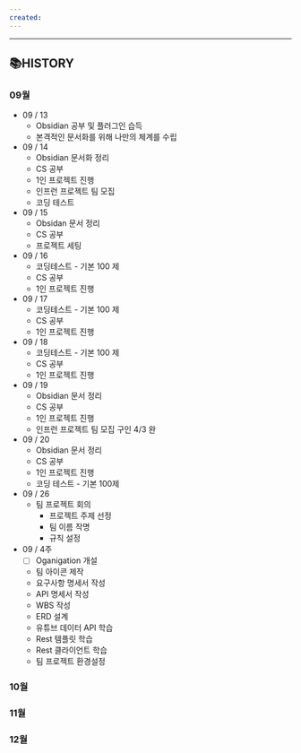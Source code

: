 ```yaml
---
created:
---
```

---
## 📚**HISTORY**
### 09월
- 09 / 13
	- Obsidian 공부 및 플러그인 습득
	- 본격적인 문서화를 위해 나만의 체계를 수립
- 09 / 14
	- Obsidian 문서화 정리
	- CS 공부
	- 1인 프로젝트 진행
	- 인프런 프로젝트 팀 모집
	- 코딩 테스트
- 09 / 15
	- Obsidan 문서 정리
	- CS 공부
	- 프로젝트 세팅
- 09 / 16
	- 코딩테스트 - 기본 100 제
	- CS 공부
	- 1인 프로젝트 진행
- 09 / 17
	- 코딩테스트 - 기본 100 제
	- CS 공부
	- 1인 프로젝트 진행
- 09 / 18
	- 코딩테스트 - 기본 100 제
	- CS 공부
	- 1인 프로젝트 진행
- 09 / 19
	- Obsidian 문서 정리
	- CS 공부
	- 1인 프로젝트 진행
	- 인프런 프로젝트 팀 모집 구인 4/3 완
- 09 / 20
	- Obsidian 문서 정리
	- CS 공부
	- 1인 프로젝트 진행
	- 코딩 테스트 - 기본 100제
- 09 / 26
	- 팀 프로젝트 회의
		- 프로젝트 주제 선정
		- 팀 이름 작명
		- 규칙 설정
- 09 / 4주
	- [  ] Oganigation 개설
	- 팀 아이콘 제작
	- 요구사항 명세서 작성
	- API 명세서 작성
	- WBS 작성
	- ERD 설계
	- 유튜브 데이터 API 학습 
	- Rest 템플릿 학습
	- Rest 클라이언트 학습
	- 팀 프로젝트 환경설정
### 10월
### 11월
### 12월


